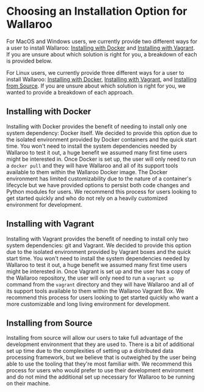 # Choosing an Installation Option for Wallaroo

For MacOS and Windows users, we currently provide two different ways for a user to install Wallaroo: [Installing with Docker](/book/getting-started/docker-setup.md) and [Installing with Vagrant](/book/getting-started-vagrant-setup.md). If you are unsure about which solution is right for you, a breakdown of each is provided below.

For Linux users, we currently provide three different ways for a user to install Wallaroo: [Installing with Docker](/book/getting-started/docker-setup.md), [Installing with Vagrant](/book/getting-started-vagrant-setup.md), and [Installing from Source](/book/getting-started/linux-setup.md). If you are unsure about which solution is right for you, we wanted to provide a breakdown of each approach.

## Installing with Docker

Installing with Docker provides the benefit of needing to install only one system dependency: Docker itself. We decided to provide this option due to the isolated environment provided by Docker containers and the quick start time. You won't need to install the system dependencies needed by Wallaroo to test it out, a huge benefit we assumed many first time users might be interested in. Once Docker is set up, the user will only need to run a `docker pull` and they will have Wallaroo and all of its support tools available to them within the Wallaroo Docker image. The Docker environment has limited customizability due to the nature of a container's lifecycle but we have provided options to persist both code changes and Python modules for users. We recommend this process for users looking to get started quickly and who do not rely on a heavily customized environment for development.

## Installing with Vagrant

Installing with Vagrant provides the benefit of needing to install only two system dependencies: git and Vagrant. We decided to provide this option due to the isolated environment provided by Vagrant boxes and the quick start time. You won't need to install the system dependencies needed by Wallaroo to test it out, a huge benefit we assumed many first time users might be interested in. Once Vagrant is set up and the user has a copy of the Wallaroo repository, the user will only need to run a `vagrant up` command from the `vagrant` directory and they will have Wallaroo and all of its support tools available to them within the Wallaroo Vagrant Box. We recommend this process for users looking to get started quickly who want a more customizable and long living environment for development.

## Installing from Source

Installing from source will allow our users to take full advantage of the development environment that they are used to. There is a bit of additional set up time due to the complexities of setting up a distributed data processing framework, but we believe that is outweighed by the user being able to use the tooling that they're most familiar with. We recommend this process for users who would prefer to use their development environment and do not mind the additional set up necessary for Wallaroo to be running on their machine.
